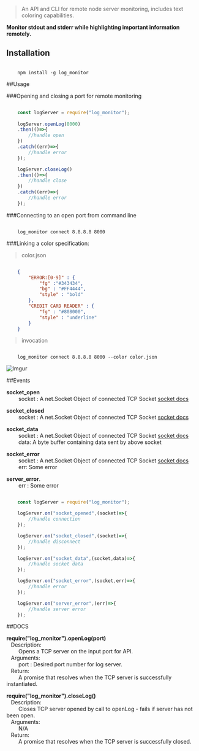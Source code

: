 

> An API and CLI for remote node server monitoring, includes text coloring capabilities.

**Monitor stdout and stderr while highlighting important information remotely.**


## Installation
```

	npm install -g log_monitor			

```

##Usage

###Opening and closing a port for remote monitoring 

```javascript

	const logServer = require("log_monitor");
	
	logServer.openLog(8000)
	.then(()=>{
		//handle open
	})	
	.catch((err)=>{
		//handle error
	});

	logServer.closeLog()			
	.then(()=>{
		//handle close
	})
	.catch((err)=>{
		//handle error
	});

```

###Connecting to an open port from command line

```

	log_monitor connect 8.8.8.8 8000	

```

###Linking a color specification:

> color.json
```json

	{
		"ERROR:[0-9]" : {
			"fg" :"#343434",
			"bg" : "#FF4444",		
			"style" : "bold"
		},
		"CREDIT CARD READER" : {
			"fg" : "#808000",
			"style" : "underline"
		}
	}

```

> invocation
```

	log_monitor connect 8.8.8.8 8000 --color color.json			

```

![Imgur](https://i.imgur.com/quo77oO.gif)

##Events

**socket_open**<br/> 
&nbsp; &nbsp; &nbsp;&nbsp; &nbsp;socket : A net.Socket Object of connected TCP Socket [socket docs](https://nodejs.org/api/net.html#net_class_net_socket)

**socket_closed**<br/>
 &nbsp; &nbsp; &nbsp;&nbsp; &nbsp;socket : A net.Socket Object of connected TCP Socket [socket docs](https://nodejs.org/api/net.html#net_class_net_socket)

**socket_data**<br/>
  &nbsp; &nbsp; &nbsp;&nbsp; &nbsp;socket : A net.Socket Object of connected TCP Socket [socket docs](https://nodejs.org/api/net.html#net_class_net_socket)</br>
   &nbsp; &nbsp; &nbsp;&nbsp; &nbsp;data: A byte buffer containing data sent by above socket

**socket_error**<br/> 
  &nbsp; &nbsp; &nbsp;&nbsp; &nbsp;socket : A net.Socket Object of connected TCP Socket [socket docs](https://nodejs.org/api/net.html#net_class_net_socket)</br>
   &nbsp; &nbsp; &nbsp;&nbsp; &nbsp;err: Some error

**server_error**.<br/>
    &nbsp; &nbsp; &nbsp;&nbsp; &nbsp;err : Some error

```javascript

	const logServer = require("log_monitor");	

	logServer.on("socket_opened",(socket)=>{
		//handle connection
	});

	logServer.on("socket_closed",(socket)=>{
		//handle disconnect
	});

	logServer.on("socket_data",(socket,data)=>{
		//handle socket data
	});

	logServer.on("socket_error",(socket,err)=>{
		//handle error
	});

	logServer.on("server_error",(err)=>{
		//handle server error
	});


```

##DOCS

**require("log_monitor").openLog(port)**<br/>
&nbsp; &nbsp;Description:<br/>
   &nbsp; &nbsp; &nbsp;&nbsp; &nbsp;Opens a TCP server on the input port for API.<br/>
&nbsp; &nbsp;Arguments:<br/>
    &nbsp; &nbsp; &nbsp;&nbsp; &nbsp;port : Desired port number for log server.<br/>
&nbsp; &nbsp;Return:<br/>
   &nbsp; &nbsp; &nbsp;&nbsp; &nbsp;A promise that resolves when the TCP server is successfully instantiated.


**require("log_monitor").closeLog()**<br/>
&nbsp; &nbsp;Description:<br/>
    &nbsp; &nbsp; &nbsp;&nbsp; &nbsp;Closes TCP server opened by call to openLog - fails if server has not been open.<br/>
&nbsp; &nbsp;Arguments:<br/>
&nbsp; &nbsp; &nbsp;&nbsp; &nbsp;N/A<br/>
&nbsp; &nbsp;Return:<br/>
&nbsp; &nbsp; &nbsp;&nbsp; &nbsp;A promise that resolves when the TCP server is successfully closed.


